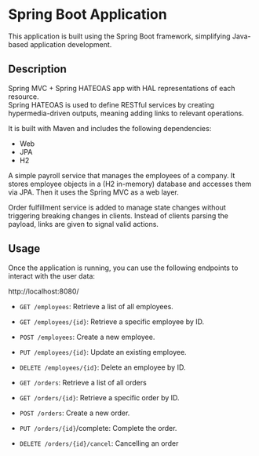 # Spring Boot Application
This application is built using the Spring Boot framework, simplifying Java-based application development.

## Description
Spring MVC + Spring HATEOAS app with HAL representations of each resource.  
Spring HATEOAS is used to define RESTful services by creating hypermedia-driven outputs, meaning adding links to relevant operations.


It is built with Maven and includes the following dependencies:
  - Web
  - JPA
  - H2

A simple payroll service that manages the employees of a company. It stores employee objects in a (H2 in-memory) database and accesses them via JPA.
Then it uses the Spring MVC as a web layer.

Order fulfillment service is added to manage state changes without triggering breaking changes in clients. 
Instead of clients parsing the payload, links are given to signal valid actions. 

## Usage
Once the application is running, you can use the following endpoints to interact with the user data:

http://localhost:8080/
- `GET /employees`: Retrieve a list of all employees.
- `GET /employees/{id}`: Retrieve a specific employee by ID.
- `POST /employees`: Create a new employee.
- `PUT /employees/{id}`: Update an existing employee.
- `DELETE /employees/{id}`: Delete an employee by ID.
  
- `GET /orders`: Retrieve a list of all orders
- `GET /orders/{id}`: Retrieve a specific order by ID.
- `POST /orders`: Create a new order.
- `PUT /orders/{id}`/complete: Complete the order.
- `DELETE /orders/{id}/cancel`: Cancelling an order
